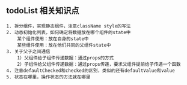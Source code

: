 ## todoList 相关知识点
    1. 拆分组件，实现静态组件，注意className style的写法
    2. 动态初始化列表，如何确定将数据放在哪个组件的state中
        某个组件使用：放在自身的state中
        某些组件使用：放在他们共同的父组件state中
    3. 关于父子之间通信
        1）父组件给子组件传递数据：通过props的方式
        2）子组件给父组件传递数据：通过props传递，要求父组件提前给子传递一个函数
    4. 注意defaultChecked和checked的区别，类似的还有defaultValue和value
    5. 状态在哪里，操作状态的方法就在哪里